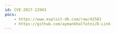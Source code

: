 ```yaml
---
id: CVE-2017-12943
pocs:
    - https://www.exploit-db.com/raw/42581
    - https://github.com/aymankhalfatni/D-Link
---
```

